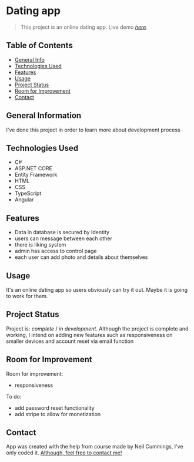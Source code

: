 # Dating app
> This project is an online dating app.
> Live demo [_here_](https://datingapplication.fly.dev/).

## Table of Contents
* [General Info](#general-information)
* [Technologies Used](#technologies-used)
* [Features](#features)
* [Usage](#usage)
* [Project Status](#project-status)
* [Room for Improvement](#room-for-improvement)
* [Contact](#contact)


## General Information
I've done this project in order to learn more about development process


## Technologies Used
- C#
- ASP.NET CORE
- Entity Framework
- HTML
- CSS
- TypeScript
- Angular

## Features
- Data in database is secured by Identity
- users can message between each other
- there is liking system
- admin has access to control page
- each user can add photo and details about themselves

## Usage
It's an online dating app so users obviously can try it out. Maybe it is going to work for them.

## Project Status
Project is: _complete_ / _in development_. Although the project is complete and working, I intend on adding new features such as responsiveness on smaller devices
and account reset via email function


## Room for Improvement

Room for improvement:
- responsiveness

To do:
- add password reset functionality
- add stripe to allow for monetization


## Contact
App was created with the help from course made by Neil Cummings, I've only coded it.
[Although, feel free to contact me!](https://dawid-dev-site.fly.dev/)
